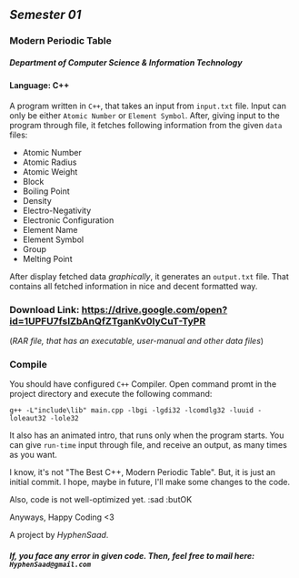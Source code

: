 ## *Semester 01*
### Modern Periodic Table

##### Department of Computer Science & Information Technology
#### Language: C++

A program written in `C++`, that takes an input from `input.txt` file. Input can only be either `Atomic Number` or `Element Symbol`. After, giving input to the program through file, it fetches following information from the given `data` files:
- Atomic Number
- Atomic Radius
- Atomic Weight
- Block
- Boiling Point
- Density 
- Electro-Negativity 
- Electronic Configuration 
- Element Name
- Element Symbol
- Group
- Melting Point

After display fetched data *graphically*, it generates an `output.txt` file. That contains all fetched information in nice and decent formatted way.

### Download Link: https://drive.google.com/open?id=1UPFU7fsIZbAnQfZTganKv0IyCuT-TyPR
(_RAR file, that has an executable, user-manual and other data files_)

### Compile
You should have configured `C++` Compiler. Open command promt in the project directory and execute the following command:
```
g++ -L"include\lib" main.cpp -lbgi -lgdi32 -lcomdlg32 -luuid -loleaut32 -lole32
```

It also has an animated intro, that runs only when the program starts.
You can give `run-time` input through file, and receive an output, as many times as you want.

I know, it's not "The Best C++, Modern Periodic Table". But, it is just an initial commit.
I hope, maybe in future, I'll make some changes to the code.

Also, code is not well-optimized yet. :sad :butOK

Anyways, Happy Coding <3

A project by *HyphenSaad*.

##### *If, you face any error in given code. Then, feel free to mail here:* `HyphenSaad@gmail.com`
